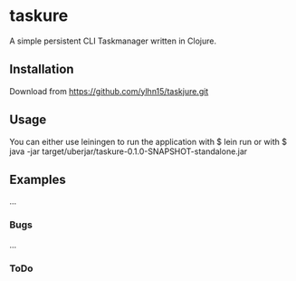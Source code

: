 # taskure
A simple persistent CLI Taskmanager written in Clojure. 

## Installation

Download from https://github.com/ylhn15/taskjure.git
## Usage
You can either use leiningen to run the application with 
$ lein run 
or with 
$ java -jar target/uberjar/taskure-0.1.0-SNAPSHOT-standalone.jar


## Examples

...

### Bugs

...

### ToDo


